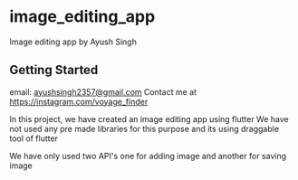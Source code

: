 # image_editing_app

Image editing app by Ayush Singh
## Getting Started

email: ayushsingh2357@gmail.com
Contact me at https://instagram.com/voyage_finder

In this project, we have created an image editing app using flutter
We have not used any pre made libraries for this purpose and its using
draggable tool of flutter

We have only used two API's one for adding image and another for saving image